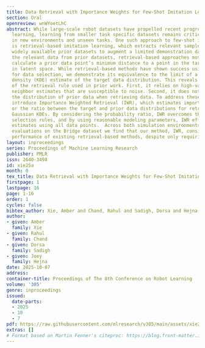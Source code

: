 ```yaml
---
title: Data Retrieval with Importance Weights for Few-Shot Imitation Learning
section: Oral
openreview: wnWYoetLhC
abstract: While large-scale robot datasets have propelled recent progress in imitation
  learning, learning from smaller task specific datasets remains critical for deployment
  in new environments and unseen tasks. One such approach to few-shot imitation learning
  is retrieval-based imitation learning, which extracts relevant samples from large,
  widely available prior datasets to augment a limited demonstration dataset. To determine
  the relevant data from prior datasets, retrieval-based approaches most commonly
  calculate a prior data point’s minimum distance to a point in the target dataset
  in latent space. While retrieval-based methods have shown success using this metric
  for data selection, we demonstrate its equivalence to the limit of a Gaussian kernel
  density (KDE) estimate of the target data distribution. This reveals two shortcomings
  of the retrieval rule used in prior work. First, it relies on high-variance nearest
  neighbor estimates that are susceptible to noise. Second, it does not account for
  the distribution of prior data when retrieving data. To address these issues, we
  introduce Importance Weighted Retrieval (IWR), which estimates importance weights,
  or the ratio between the target and prior data distributions for retrieval, using
  Gaussian KDEs. By considering the probability ratio, IWR overcomes the bias of previous
  selection rules, and by using reasonable modeling parameters, IWR effectively smooths
  estimates using all data points.  Across both simulation environments and real-world
  evaluations on the Bridge dataset we find that our method, IWR, consistently improves
  performance of existing retrieval-based methods, despite only requiring minor modifications.
layout: inproceedings
series: Proceedings of Machine Learning Research
publisher: PMLR
issn: 2640-3498
id: xie25a
month: 0
tex_title: Data Retrieval with Importance Weights for Few-Shot Imitation Learning
firstpage: 1
lastpage: 16
page: 1-16
order: 1
cycles: false
bibtex_author: Xie, Amber and Chand, Rahul and Sadigh, Dorsa and Hejna, Joey
author:
- given: Amber
  family: Xie
- given: Rahul
  family: Chand
- given: Dorsa
  family: Sadigh
- given: Joey
  family: Hejna
date: 2025-10-07
address:
container-title: Proceedings of The 8th Conference on Robot Learning
volume: '305'
genre: inproceedings
issued:
  date-parts:
  - 2025
  - 10
  - 7
pdf: https://raw.githubusercontent.com/mlresearch/v305/main/assets/xie25a/xie25a.pdf
extras: []
# Format based on Martin Fenner's citeproc: https://blog.front-matter.io/posts/citeproc-yaml-for-bibliographies/
---
```

